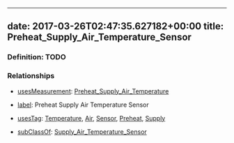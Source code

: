 
---
date: 2017-03-26T02:47:35.627182+00:00
title: Preheat_Supply_Air_Temperature_Sensor
---
### Definition: TODO

### Relationships

* [usesMeasurement](https://brickschema.org/schema/1.0/BrickFrame#usesMeasurement): [Preheat_Supply_Air_Temperature](https://brickschema.org/schema/1.0/Brick#Preheat_Supply_Air_Temperature)

* [label](http://www.w3.org/2000/01/rdf-schema#label): Preheat Supply Air Temperature Sensor

* [usesTag](https://brickschema.org/schema/1.0/BrickFrame#usesTag): [Temperature](https://brickschema.org/schema/1.0/BrickTag#Temperature), [Air](https://brickschema.org/schema/1.0/BrickTag#Air), [Sensor](https://brickschema.org/schema/1.0/BrickTag#Sensor), [Preheat](https://brickschema.org/schema/1.0/BrickTag#Preheat), [Supply](https://brickschema.org/schema/1.0/BrickTag#Supply)

* [subClassOf](http://www.w3.org/2000/01/rdf-schema#subClassOf): [Supply_Air_Temperature_Sensor](https://brickschema.org/schema/1.0/Brick#Supply_Air_Temperature_Sensor)
